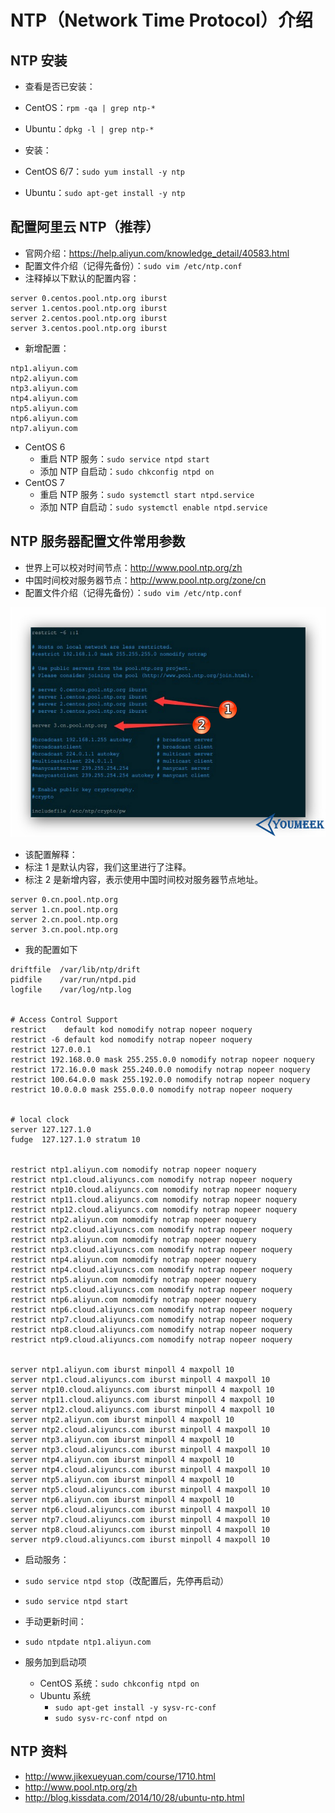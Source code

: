 # NTP（Network Time Protocol）介绍

## NTP 安装

- 查看是否已安装：
- CentOS：`rpm -qa | grep ntp-*`
- Ubuntu：`dpkg -l | grep ntp-*`

- 安装：
- CentOS 6/7：`sudo yum install -y ntp`
- Ubuntu：`sudo apt-get install -y ntp`

## 配置阿里云 NTP（推荐）

- 官网介绍：<https://help.aliyun.com/knowledge_detail/40583.html>
- 配置文件介绍（记得先备份）：`sudo vim /etc/ntp.conf`
- 注释掉以下默认的配置内容：

```
server 0.centos.pool.ntp.org iburst
server 1.centos.pool.ntp.org iburst
server 2.centos.pool.ntp.org iburst
server 3.centos.pool.ntp.org iburst
```

- 新增配置：

``` nginx
ntp1.aliyun.com
ntp2.aliyun.com
ntp3.aliyun.com
ntp4.aliyun.com
ntp5.aliyun.com
ntp6.aliyun.com
ntp7.aliyun.com
```

- CentOS 6
  - 重启 NTP 服务：`sudo service ntpd start`
  - 添加 NTP 自启动：`sudo chkconfig ntpd on`
- CentOS 7
  - 重启 NTP 服务：`sudo systemctl start ntpd.service`
  - 添加 NTP 自启动：`sudo systemctl enable ntpd.service`

## NTP 服务器配置文件常用参数

- 世界上可以校对时间节点：<http://www.pool.ntp.org/zh>
- 中国时间校对服务器节点：<http://www.pool.ntp.org/zone/cn>
- 配置文件介绍（记得先备份）：`sudo vim /etc/ntp.conf`

![NTP 服务器配置文件常用参数](../images/NTP-a-1.jpg)

- 该配置解释：
- 标注 1 是默认内容，我们这里进行了注释。
- 标注 2 是新增内容，表示使用中国时间校对服务器节点地址。

``` nginx
server 0.cn.pool.ntp.org
server 1.cn.pool.ntp.org
server 2.cn.pool.ntp.org
server 3.cn.pool.ntp.org
```

- 我的配置如下

 ```
 driftfile  /var/lib/ntp/drift
pidfile    /var/run/ntpd.pid
logfile    /var/log/ntp.log


# Access Control Support
restrict    default kod nomodify notrap nopeer noquery
restrict -6 default kod nomodify notrap nopeer noquery
restrict 127.0.0.1
restrict 192.168.0.0 mask 255.255.0.0 nomodify notrap nopeer noquery
restrict 172.16.0.0 mask 255.240.0.0 nomodify notrap nopeer noquery
restrict 100.64.0.0 mask 255.192.0.0 nomodify notrap nopeer noquery
restrict 10.0.0.0 mask 255.0.0.0 nomodify notrap nopeer noquery


# local clock
server 127.127.1.0
fudge  127.127.1.0 stratum 10


restrict ntp1.aliyun.com nomodify notrap nopeer noquery
restrict ntp1.cloud.aliyuncs.com nomodify notrap nopeer noquery
restrict ntp10.cloud.aliyuncs.com nomodify notrap nopeer noquery
restrict ntp11.cloud.aliyuncs.com nomodify notrap nopeer noquery
restrict ntp12.cloud.aliyuncs.com nomodify notrap nopeer noquery
restrict ntp2.aliyun.com nomodify notrap nopeer noquery
restrict ntp2.cloud.aliyuncs.com nomodify notrap nopeer noquery
restrict ntp3.aliyun.com nomodify notrap nopeer noquery
restrict ntp3.cloud.aliyuncs.com nomodify notrap nopeer noquery
restrict ntp4.aliyun.com nomodify notrap nopeer noquery
restrict ntp4.cloud.aliyuncs.com nomodify notrap nopeer noquery
restrict ntp5.aliyun.com nomodify notrap nopeer noquery
restrict ntp5.cloud.aliyuncs.com nomodify notrap nopeer noquery
restrict ntp6.aliyun.com nomodify notrap nopeer noquery
restrict ntp6.cloud.aliyuncs.com nomodify notrap nopeer noquery
restrict ntp7.cloud.aliyuncs.com nomodify notrap nopeer noquery
restrict ntp8.cloud.aliyuncs.com nomodify notrap nopeer noquery
restrict ntp9.cloud.aliyuncs.com nomodify notrap nopeer noquery


server ntp1.aliyun.com iburst minpoll 4 maxpoll 10
server ntp1.cloud.aliyuncs.com iburst minpoll 4 maxpoll 10
server ntp10.cloud.aliyuncs.com iburst minpoll 4 maxpoll 10
server ntp11.cloud.aliyuncs.com iburst minpoll 4 maxpoll 10
server ntp12.cloud.aliyuncs.com iburst minpoll 4 maxpoll 10
server ntp2.aliyun.com iburst minpoll 4 maxpoll 10
server ntp2.cloud.aliyuncs.com iburst minpoll 4 maxpoll 10
server ntp3.aliyun.com iburst minpoll 4 maxpoll 10
server ntp3.cloud.aliyuncs.com iburst minpoll 4 maxpoll 10
server ntp4.aliyun.com iburst minpoll 4 maxpoll 10
server ntp4.cloud.aliyuncs.com iburst minpoll 4 maxpoll 10
server ntp5.aliyun.com iburst minpoll 4 maxpoll 10
server ntp5.cloud.aliyuncs.com iburst minpoll 4 maxpoll 10
server ntp6.aliyun.com iburst minpoll 4 maxpoll 10
server ntp6.cloud.aliyuncs.com iburst minpoll 4 maxpoll 10
server ntp7.cloud.aliyuncs.com iburst minpoll 4 maxpoll 10
server ntp8.cloud.aliyuncs.com iburst minpoll 4 maxpoll 10
server ntp9.cloud.aliyuncs.com iburst minpoll 4 maxpoll 10
```

- 启动服务：
- `sudo service ntpd stop`（改配置后，先停再启动）
- `sudo service ntpd start`
- 手动更新时间：
- `sudo ntpdate ntp1.aliyun.com`

- 服务加到启动项
  - CentOS 系统：`sudo chkconfig ntpd on`
  - Ubuntu 系统
    - `sudo apt-get install -y sysv-rc-conf`
    - `sudo sysv-rc-conf ntpd on`

## NTP 资料

- <http://www.jikexueyuan.com/course/1710.html>
- <http://www.pool.ntp.org/zh>
- <http://blog.kissdata.com/2014/10/28/ubuntu-ntp.html>

